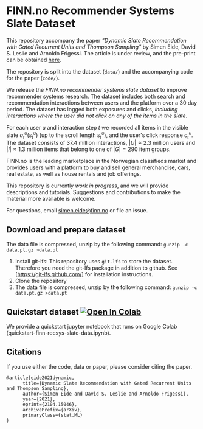 # FINN.no Recommender Systems Slate Dataset
This repository accompany the paper *"Dynamic Slate Recommendation with Gated Recurrent Units and Thompson Sampling"* by Simen Eide, David S. Leslie and Arnoldo Frigessi.
The article is under review, and the pre-print can be obtained [here](https://arxiv.org/abs/2104.15046).

The repository is split into the dataset (`data/`) and the accompanying code for the paper (`code/`).

We release the *FINN.no recommender systems slate dataset* to improve recommender systems research.
The dataset includes both search and recommendation interactions between users and the platform over a 30 day period.
The dataset has logged both exposures and clicks, *including interactions where the user did not click on any of the items in the slate*.

For each user $u$ and interaction step $t$ we recorded all items in the visible slate $a_t^u(s_t^u)$ (up to the scroll length $s_t^u$), and the user's click response $c_t^u$.
The dataset consists of $37.4$ million interactions,  $|U| \approx 2.3$ million  users and $|I| \approx 1.3$ million items that belong to one of $|G| = 290$ item groups.

FINN.no is the leading marketplace in the Norwegian classifieds market and provides users with a platform to buy and sell general merchandise, cars, real estate, as well as house rentals and job offerings.

This repository is currently *work in progress*, and we will provide descriptions and tutorials. Suggestions and contributions to make the material more available is welcome.

For questions, email simen.eide@finn.no or file an issue.

## Download and prepare dataset

The data file is compressed, unzip by the following command: `gunzip -c data.pt.gz >data.pt`

1. Install git-lfs: This repository uses `git-lfs` to store the dataset. Therefore you need the git-lfs package in addition to github. See [https://git-lfs.github.com/] for installation instructions.
2. Clone the repository
3. The data file is compressed, unzip by the following command: `gunzip -c data.pt.gz >data.pt`

## Quickstart dataset [![Open In Colab](https://colab.research.google.com/assets/colab-badge.svg)](https://colab.research.google.com/github/finn-no/recsys-slates-dataset/blob/master/quickstart-finn-recsys-slate-data.ipynb)
We provide a quickstart jupyter notebook that runs on Google Colab (quickstart-finn-recsys-slate-data.ipynb).


## Citations
If you use either the code, data or paper, please consider citing the paper.

```
@article{eide2021dynamic,
      title={Dynamic Slate Recommendation with Gated Recurrent Units and Thompson Sampling}, 
      author={Simen Eide and David S. Leslie and Arnoldo Frigessi},
      year={2021},
      eprint={2104.15046},
      archivePrefix={arXiv},
      primaryClass={stat.ML}
}
```